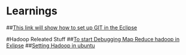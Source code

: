 # Learnings
##[This link will show how to set up GIT in the Eclipse](https://www.youtube.com/watch?v=r5C6yXNaSGo#t=75.656741)

#Hadoop Releated Stuff
##[To start Debugging Map Reduce hadoop in Exlipse](http://pingax.com/getting-started-with-mapreduce-using-eclipse-2/)
##[Setting Hadoop in ubuntu](http://www.bogotobogo.com/Hadoop/BigData_hadoop_Install_on_ubuntu_single_node_cluster.php)
